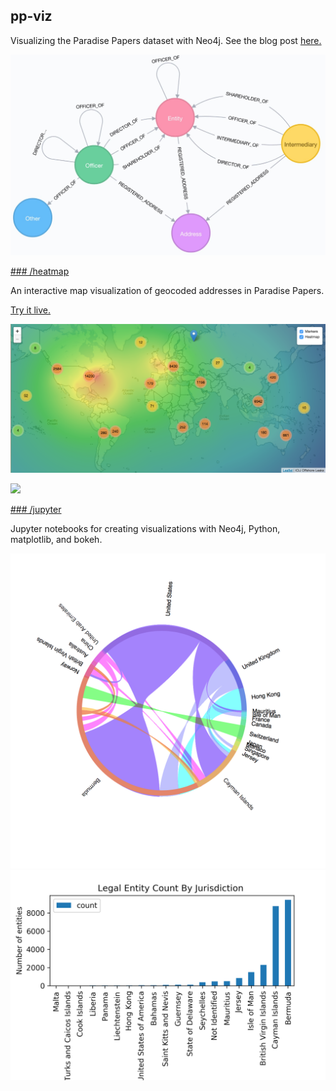 ## pp-viz

Visualizing the Paradise Papers dataset with Neo4j. See the blog post [here.](https://neo4j.com/blog/depth-graph-analysis-paradise-papers/)

![](img/datamodel.jpg)

[### /heatmap](heatmap/)

An interactive map visualization of geocoded addresses in Paradise Papers.

[Try it live.](http://www.lyonwj.com/pp-viz/heatmap)

![](heatmap/img/heatmap.png)

![](hetamap/img/map_marker.png)

[### /jupyter](jupyter)

Jupyter notebooks for creating visualizations with Neo4j, Python, matplotlib, and bokeh.

![](jupyter/img/chord.png)
![](jupyter/img/entity_count.png)



